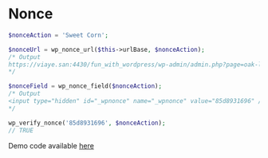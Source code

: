 # Nonce

```php
$nonceAction = 'Sweet Corn';

$nonceUrl = wp_nonce_url($this->urlBase, $nonceAction);
/* Output
https://viaye.san:4430/fun_with_wordpress/wp-admin/admin.php?page=oak-labs-wp-scratch&_wpnonce=85d8931696
*/

$nonceField = wp_nonce_field($nonceAction);
/* Output
<input type="hidden" id="_wpnonce" name="_wpnonce" value="85d8931696" /><input type="hidden" name="_wp_http_referer" value="/fun_with_wordpress/wp-admin/admin.php?page=oak-labs-wp-scratch" />
*/

wp_verify_nonce('85d8931696', $nonceAction); 
// TRUE
```

Demo code available [here](./wp-content/plugins/oak-labs-wp/src/admin/nonce/main.php)